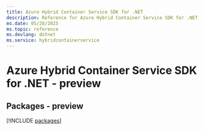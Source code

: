 ```yaml
---
title: Azure Hybrid Container Service SDK for .NET
description: Reference for Azure Hybrid Container Service SDK for .NET
ms.date: 05/28/2025
ms.topic: reference
ms.devlang: dotnet
ms.service: hybridcontainerservice
---
```

# Azure Hybrid Container Service SDK for .NET - preview
## Packages - preview
[!INCLUDE [packages](hybrid-container-service-index.md)]